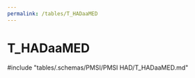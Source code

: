 ```yaml
---
permalink: /tables/T_HADaaMED
---
```

# T\_HADaaMED
<!-- SPDX-License-Identifier: MPL-2.0 -->

<!-- ATTENTION : Ne pas supprimer ou modifier la ligne ci-dessous -->
#include "tables/.schemas/PMSI/PMSI HAD/T_HADaaMED.md"
<!-- ATTENTION : Ne pas supprimer ou modifier la ligne ci-dessus -->

